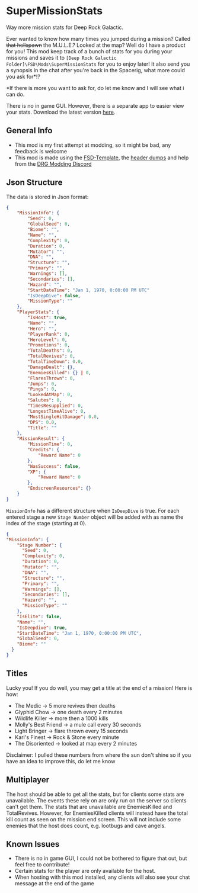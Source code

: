 # SuperMissionStats
Way more mission stats for Deep Rock Galactic.

Ever wanted to know how many times you jumped during a mission? Called ~~that hellspawn~~ the M.U.L.E.? Looked at the map? Well do I have a product for you! This mod keep track of a bunch of stats for you during your missions and saves it to `[Deep Rock Galactic Folder]\FSD\Mods\SuperMissionStats` for you to enjoy later! It also send you a synopsis in the chat after you're back in the Spacerig, what more could you ask for*!?


*If there is more you want to ask for, do let me know and I will see what i can do.

There is no in game GUI. However, there is a separate app to easier view your stats. Download the latest version [here](https://github.com/RubenHuizenga/super-mission-stats-viewer/releases).

## General Info
- This mod is my first attempt at modding, so it might be bad, any feedback is welcome
- This mod is made using the [FSD-Template](https://github.com/DRG-Modding/FSD-Template), the [header dumps](https://github.com/DRG-Modding/Header-Dumps) and help from the [DRG Modding Discord](https://discord.gg/gUw32ayWGt)

## Json Structure
The data is stored in Json format:
```JSON
{
    "MissionInfo": {
        "Seed": 0,
        "GlobalSeed": 0,
        "Biome": "",
        "Name": "",
        "Complexity": 0,
        "Duration": 0,
        "Mutator": "",
        "DNA": "",
        "Structure": "",
        "Primary": "",
        "Warnings": [],
        "Secondaries": [],
        "Hazard": "",
        "StartDateTime": "Jan 1, 1970, 0:00:00 PM UTC"
        "IsDeepDive": false,
        "MissionType": ""
    },
    "PlayerStats": {
        "IsHost": true,
        "Name": "",
        "Hero": "",
        "PlayerRank": 0,
        "HeroLevel": 0,
        "Promotions": 0,
        "TotalDeaths": 0,
        "TotalRevives": 0,
        "TotalTimeDown": 0.0,
        "DamageDealt": {},
        "EnemiesKilled": {} | 0,
        "FlaresThrown": 0,
        "Jumps": 0,
        "Pings": 0,
        "LookedAtMap": 0,
        "Salutes": 0,
        "TimesResupplied": 0,
        "LongestTimeAlive": 0,
        "MostSingleHitDamage": 0.0,
        "DPS": 0.0,
        "Title": ""
    },
    "MissionResult": {
        "MissionTime": 0,
        "Credits": {
            "Reward Name": 0
        },
        "WasSuccess": false,
        "XP": {  
            "Reward Name": 0
        },
        "EndscreenResources": {}
    }
}
```

`MissionInfo` has a different structure when `IsDeepDive` is true. For each entered stage a new `Stage Number` object will be added with as name the index of the stage (starting at 0).

```JSON
{
"MissionInfo": {
    "Stage Number": {
      "Seed": 0,
      "Complexity": 0,
      "Duration": 0,
      "Mutator": "",
      "DNA": "",
      "Structure": "",
      "Primary": "",
      "Warnings": [],
      "Secondaries": [],
      "Hazard": "",
      "MissionType": ""
    },
    "IsElite": false,
    "Name": "",
    "IsDeepdive": true,
    "StartDateTime": "Jan 1, 1970, 0:00:00 PM UTC",
    "GlobalSeed": 0,
    "Biome": ""
  }
}
```

## Titles
Lucky you! If you do well, you may get a title at the end of a mission! Here is how: 

- The Medic -> 5 more revives then deaths
- Glyphid Chow -> one death every 2 minutes
- Wildlife Killer -> more then a 1000 kills
- Molly's Best Friend -> a mule call every 30 seconds
- Light Bringer -> flare thrown every 15 seconds
- Karl's Finest -> Rock & Stone every minute
- The Disoriented -> looked at map every 2 minutes

Disclaimer: I pulled these numbers from where the sun don't shine so if you have an idea to improve this, do let me know

## Multiplayer

The host should be able to get all the stats, but for clients some stats are unavailable. The events these rely on are only run on the server so clients can't get them. The stats that are unavailable are EnemiesKilled and TotalRevives. However, for EnemiesKilled clients will instead have the total kill count as seen on the mission end screen. This will not include some enemies that the host does count, e.g. lootbugs and cave angels.

## Known Issues
- There is no in game GUI, I could not be bothered to figure that out, but feel free to contribute!
- Certain stats for the player are only available for the host.
- When hosting with this mod installed, any clients will also see your chat message at the end of the game
